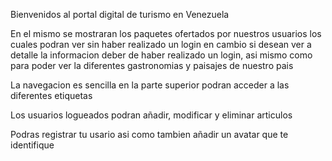 Bienvenidos al portal digital de turismo en Venezuela

En el mismo se mostraran los paquetes ofertados por nuestros usuarios los cuales podran ver sin haber realizado un login
en cambio si desean ver a detalle la informacion deber de haber realizado un login, asi mismo como para poder ver la
diferentes gastronomias y paisajes de nuestro pais

La navegacion es sencilla en la parte superior podran acceder a las diferentes etiquetas

Los usuarios logueados podran añadir, modificar y eliminar articulos

Podras registrar tu usario asi como tambien añadir un avatar que te identifique